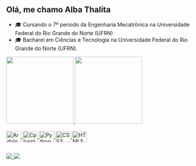 ## Olá, me chamo Alba Thalita

- 🎓 Cursando o 7º período da Engenharia Mecatrônica na Universidade Federal do Rio Grande do Norte (UFRN)
- 🎓 Bacharel em Ciências e Tecnologia na Universidade Federal do Rio Grande do Norte (UFRN).


<div>
  <a href="https://github.com/albathalita">
  <img height="180cm" src="https://github-readme-stats.vercel.app/api?username=albathalita&show_icons=true&theme=dracula">
  <img height="180cm" src="https://github-readme-stats.vercel.app/api/top-langs/?username=albathalita&layout=compact&theme=dracula"
</div>
    
<div style="display: inline_block"><br>
  <img align="center" alt="Arduino" height="30" width="40" src="https://cdn.jsdelivr.net/gh/devicons/devicon/icons/arduino/arduino-original.svg" />
  <img align="center" alt="Cplusplus" height="30" width="40" src="https://cdn.jsdelivr.net/gh/devicons/devicon/icons/cplusplus/cplusplus-plain.svg" />
  <img align="center" alt="Python" height="30" width="40" src="https://cdn.jsdelivr.net/gh/devicons/devicon/icons/python/python-original.svg" />
  <img align="center" alt="CSS3" height="30" width="40" src="https://cdn.jsdelivr.net/gh/devicons/devicon/icons/css3/css3-plain.svg" />
  <img align="center" alt="HTML5" height="30" width="40" src="https://cdn.jsdelivr.net/gh/devicons/devicon/icons/html5/html5-plain.svg" />
</div>

##

<div>
  <a href="https://www.instagram.com/alba_thalita/" target="_blank"><img src="https://img.shields.io/badge/Instagram-E4405F?style=for-the-badge&logo=instagram&logoColor=white">
  <a href="https://www.linkedin.com/in/alba-araujo-202462210" target="_blank"><img src="https://img.shields.io/badge/LinkedIn-0077B5?style=for-the-badge&logo=linkedin&logoColor=white">
</div>
